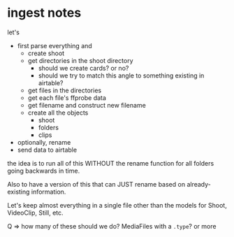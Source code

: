 # ingest notes

let's 

- first parse everything and
    - create shoot
    - get directories in the shoot directory
        - should we create cards? or no?
        - should we try to match this angle to something existing in airtable?
    - get files in the directories
    - get each file's ffprobe data
    - get filename and construct new filename
    - create all the objects
        - shoot
        - folders
        - clips
- optionally, rename
- send data to airtable


the idea is to run all of this WITHOUT the rename function for all folders going backwards in time.

Also to have a version of this that can JUST rename based on already-existing information.

Let's keep almost everything in a single file other than the models for Shoot, VideoClip, Still, etc.

Q => how many of these should we do? MediaFiles with a `.type`? or more 
